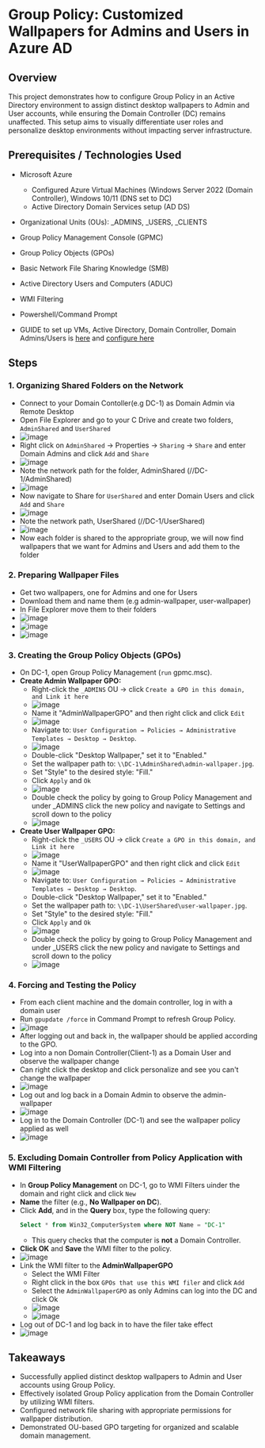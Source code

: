# Group Policy: Customized Wallpapers for Admins and Users in Azure AD

## Overview

This project demonstrates how to configure Group Policy in an Active Directory environment to assign distinct desktop wallpapers to Admin and User accounts, while ensuring the Domain Controller (DC) remains unaffected. This setup aims to visually differentiate user roles and personalize desktop environments without impacting server infrastructure.

## Prerequisites / Technologies Used

* Microsoft Azure
    * Configured Azure Virtual Machines (Windows Server 2022 (Domain Controller), Windows 10/11 (DNS set to DC)
    * Active Directory Domain Services setup (AD DS)
* Organizational Units (OUs): _ADMINS, _USERS, _CLIENTS
* Group Policy Management Console (GPMC)
* Group Policy Objects (GPOs)
* Basic Network File Sharing Knowledge (SMB)
* Active Directory Users and Computers (ADUC)
* WMI Filtering
* Powershell/Command Prompt

* GUIDE to set up VMs, Active Directory, Domain Controller, Domain Admins/Users is [here](https://github.com/Derm-IT/domain-controller-azure-setup-ad) and [configure here](https://github.com/Derm-IT/deploy-configure-ad)

## Steps

### 1. Organizing Shared Folders on the Network

* Connect to your Domain Contoller(e.g DC-1) as Domain Admin via Remote Desktop
* Open File Explorer and go to your C Drive and create two folders, `AdminShared` and `UserShared`
* ![image](https://github.com/user-attachments/assets/67e9b6b9-0f82-45e2-a391-153cdb5ef273)
* Right click on `AdminShared` -> Properties -> `Sharing` -> `Share` and enter Domain Admins and click `Add` and `Share`
* ![image](https://github.com/user-attachments/assets/b5e471c8-c69e-4980-8156-8b6d6850b3dd)
* Note the network path for the folder, AdminShared (//DC-1/AdminShared)
* ![image](https://github.com/user-attachments/assets/f8f1024e-a6dd-4f85-a778-514bd9ee0d0b)
* Now navigate to Share for `UserShared` and enter Domain Users and click `Add` and `Share`
* ![image](https://github.com/user-attachments/assets/6c50c99b-0db2-4bce-bbd3-5cb1918efae7)
* Note the network path, UserShared (//DC-1/UserShared)
* ![image](https://github.com/user-attachments/assets/3fb63efc-2169-4b7c-9056-e6bd1770e2df)
* Now each folder is shared to the appropriate group, we will now find wallpapers that we want for Admins and Users and add them to the folder

### 2. Preparing Wallpaper Files

* Get two wallpapers, one for Admins and one for Users
* Download them and name them (e.g admin-wallpaper, user-wallpaper)
* In File Explorer move them to their folders
* ![image](https://github.com/user-attachments/assets/1817f690-6175-4e74-97f6-4c8274707fe8)
* ![image](https://github.com/user-attachments/assets/4cfc7d09-b776-483e-aa9b-348d99d58e1a)
* ![image](https://github.com/user-attachments/assets/fe300b66-fba2-4bdb-8382-470f3f0598b5)

### 3. Creating the Group Policy Objects (GPOs)

* On DC-1, open Group Policy Management (`run` gpmc.msc).
* **Create Admin Wallpaper GPO:**
    * Right-click the `_ADMINS` OU → click `Create a GPO in this domain, and Link it here`
    * ![image](https://github.com/user-attachments/assets/a3ce3820-2998-4e08-a587-c2629f01441b)
    * Name it "AdminWallpaperGPO" and then right click and click `Edit`
    * ![image](https://github.com/user-attachments/assets/a7fe03d6-3523-4f5e-bc45-13e21317ca1d)
    * Navigate to: `User Configuration → Policies → Administrative Templates → Desktop → Desktop`.
    * ![image](https://github.com/user-attachments/assets/a7e351e0-998b-4329-b02b-74c03a85c82b)
    * Double-click "Desktop Wallpaper," set it to "Enabled."
    * Set the wallpaper path to: `\\DC-1\AdminShared\admin-wallpaper.jpg`.
    * Set "Style" to the desired style: "Fill."
    * Click `Apply` and `Ok`
    * ![image](https://github.com/user-attachments/assets/11e08f28-b4ea-4119-be66-65616374f3c3)
    * Double check the policy by going to Group Policy Management and under _ADMINS click the new policy and navigate to Settings and scroll down to the policy
    * ![image](https://github.com/user-attachments/assets/c1d26eb0-ac25-4b4e-90c9-b481f6de2d74)
* **Create User Wallpaper GPO:**
    * Right-click the `_USERS` OU → click `Create a GPO in this domain, and Link it here`
    * ![image](https://github.com/user-attachments/assets/033ea6c6-8ee0-4ce9-a95d-7dd73b43203e)
    * Name it "UserWallpaperGPO" and then right click and click `Edit`
    * ![image](https://github.com/user-attachments/assets/71b56c6e-35b7-4626-a4c2-df542a2949f1)
    * Navigate to: `User Configuration → Policies → Administrative Templates → Desktop → Desktop`.
    * Double-click "Desktop Wallpaper," set it to "Enabled."
    * Set the wallpaper path to: `\\DC-1\UserShared\user-wallpaper.jpg`.
    * Set "Style" to the desired style: "Fill."
    * Click `Apply` and `Ok`
    * ![image](https://github.com/user-attachments/assets/b21511df-533e-49d5-85f6-c7aa1723472f)
    * Double check the policy by going to Group Policy Management and under _USERS click the new policy and navigate to Settings and scroll down to the policy
    * ![image](https://github.com/user-attachments/assets/3b860ee9-0f66-4f51-8fe5-7d53c4c030ed)

### 4. Forcing and Testing the Policy

* From each client machine and the domain controller, log in with a domain user 
* Run `gpupdate /force` in Command Prompt to refresh Group Policy.
* ![image](https://github.com/user-attachments/assets/71ffe5dd-603e-40e4-9c70-11a3c74bec99)
* After logging out and back in, the wallpaper should be applied according to the GPO.
* Log into a non Domain Controller(Client-1) as a Domain User and observe the wallpaper change
* Can right click the desktop and click personalize and see you can't change the wallpaper
* ![image](https://github.com/user-attachments/assets/041aaece-12a1-4369-974c-f4349cd8a908)
* Log out and log back in a Domain Admin to observe the admin-wallpaper
* ![image](https://github.com/user-attachments/assets/e60b3f09-5eed-4bf0-a103-7cbb39dc07f4)
* Log in to the Domain Controller (DC-1) and see the wallpaper policy applied as well
* ![image](https://github.com/user-attachments/assets/2faf777a-deef-4ac0-8bde-45a5e0bc48f0)

### 5. Excluding Domain Controller from Policy Application with WMI Filtering

* In **Group Policy Management** on DC-1, go to WMI Filters uinder the domain and right click and click `New`
* **Name** the filter (e.g., **No Wallpaper on DC**).
* Click **Add**, and in the **Query** box, type the following query:
    ```sql
    Select * from Win32_ComputerSystem where NOT Name = "DC-1"
    ```
    * This query checks that the computer is **not** a Domain Controller.
* **Click OK** and **Save** the WMI filter to the policy.
* ![image](https://github.com/user-attachments/assets/6793e0e3-67bd-4200-b902-97dd6307741e)
* Link the WMI filter to the **AdminWallpaperGPO**
    * Select the WMI Filter
    * Right click in the box `GPOs that use this WMI filer` and click `Add`
    * Select the `AdminWallpaperGPO` as only Admins can log into the DC and click Ok
    * ![image](https://github.com/user-attachments/assets/04686dc6-dcd0-444e-b102-04b347430e81)
    * ![image](https://github.com/user-attachments/assets/ecc21c7a-4e2d-41cb-a1d7-5b4f18049cf2)
 * Log out of DC-1 and log back in to have the filer take effect
 * ![image](https://github.com/user-attachments/assets/3fd8e889-8e40-428e-9282-54b715d0de3a)

## Takeaways

* Successfully applied distinct desktop wallpapers to Admin and User accounts using Group Policy.
* Effectively isolated Group Policy application from the Domain Controller by utilizing WMI filters.
* Configured network file sharing with appropriate permissions for wallpaper distribution.
* Demonstrated OU-based GPO targeting for organized and scalable domain management.
